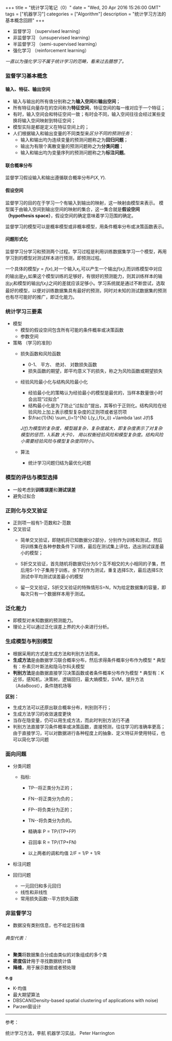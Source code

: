 +++ 
title = "统计学习笔记（0）" 
date = "Wed, 20 Apr 2016 15:26:00 GMT" 
tags = ["机器学习"] 
categories = ["Algorithm"]
description = "统计学习方法的基本概念回顾" 
+++ 

- 监督学习 （supervised learning）
- 非监督学习 （unsupervised learning）
- 半监督学习 （semi-supervised learning）
- 强化学习 （reinforcement learning）

*一直以为强化学习不属于统计学习的范畴，看来过去臆想了。*

###  监督学习基本概念

####  输入、特征、输出空间

- 输入与输出的所有值分别称之为**输入空间**和**输出空间**；
- 所有特征向量存在的空间称为**特征空间**，特征空间的每一维对应于一个特征；
- 有时，输入空间会和特征空间一致；有时会不同，输入空间往往会经过某些变换将输入空间映射到特征空间；
- 模型实际是都是定义在特征空间上的；
- 人们根据输入和输出变量的不同类型来*区分不同的预测任务*：
    - 输入和输出均为连续变量的预测问题称之为**回归问题**；
    - 输出为有限个离散变量的预测问题称之为**分类问题**；
    - 输入和输出均为变量序列的预测问题称之为**标注问题**。


####  联合概率分布
监督学习假设输入和输出遵循联合概率分布$P(X,Y)$.


####  假设空间
监督学习的目的在于学习一个有输入到输出的映射，这一映射由模型来表示。
模型属于由输入空间到输出空间的映射的集合，这一集合就是**假设空间（hypothesis space）**，假设空间的确定意味着学习范围的确定。

监督学习的模型可以是概率模型或非概率模型，用条件概率分布或决策函数表示。


#### 问题形式化
监督学习分学习和预测两个过程。学习过程是利用训练数据集学习一个模型，再用学习到的模型对测试样本进行预测，即预测过程。

一个具体的模型$y=f(x)$,对一个输入$x_i$,可以产生一个输出$f(x_i)$,而训练模型中对应的输出是$y_i$,如果这个模型训练的足够好，有很好的预测能力，则其训练样本的输出$y_i$和模型的输出$f(x_i)$之间的差就应该足够小。学习系统就是通过不断尝试，选取最好的模型，以便对训练数据集具有最好的预测，同时对未知的测试数据集的预测也有尽可能好的推广，即泛化能力。

###  统计学习三要素

* 模型
	* 模型的假设空间包含所有可能的条件概率或决策函数
	* 参数空间
* 策略
	（学习的准则）
	* 损失函数和风险函数          
    	* 0-1、 平方、 绝对、 对数损失函数
    	* 损失函数的期望，即平均意义下的损失，称之为风险函数或期望损失
	* 经验风险最小化与结构风险最小化
    	* 经验最小化的策略认为经验最小的模型是最优的，当样本数量很小时会出现“过拟合”
    	* 结构最小化是为了防止“过拟合”提出，其等价于正则化。结构风险在经验风险上加上表示模型复杂度的正则项或者惩罚项
    	* $\frac{1}{N} \sum_{i=1}^{N} L(y_i,f(x_i)) +\lambda \ast J(f)$

    	*$J(f)$为模型的复杂度，模型越复杂，复杂度越大，即复杂度表示了对复杂模型的惩罚，$\lambda$系数 大于0， 用以权衡经验风险和模型复杂度。结构风险小需要经验风险与模型复杂度同时小。*

	* 算法
        * 统计学习问题归结为最优化问题



###  模型的评估与模型选择
* 一般考虑到**训练误差**和**测试误差**
* 避免过拟合



###  正则化与交叉验证
* 正则项一般有1-范数和2-范数
* 交叉验证
    * 简单交叉验证，即随机将已知数据分2部分，分别作为训练和测试，然后将训练集在各种参数条件下训练，最后在测试集上评估，选出测试误差最小的模型；

    * S折交叉验证，首先随机将数据切分为S个互不相交的大小相同的子集，然后用S-1个子集用于训练，余下的作为测试，重复选择S次，最后选择S次测试中平均测试误差最小的模型
    * 留一交叉验证，S折交叉验证的特殊情形S=N，N为给定数据集的容量，即每次只有一个数据样本用于测试。


###  泛化能力

* 即模型对未知数据的预测能力。
* 理论上可以通过泛化误差上界的大小来进行分析。



###  生成模型与判别模型

* 根据采用的方式是生成方法和判别方法而来。
* **生成方法**是由数据学习联合概率分布，然后求得条件概率分布作为模型
        * 典型有：朴素贝叶斯法和隐马尔科夫模型
* **判别方法**是由数据直接学习决策函数或者条件概率分布作为模型
        * 典型有：K近邻，感知机，决策树，逻辑回归，最大熵模型，SVM，提升方法（AdaBoost），条件随机场等

**区别：**

- 生成方法可以还原出联合概率分布，判别则不行；
- 生成方法学习的收敛速度更快
- 当存在隐变量，仍可以用生成方法，而此时判别方法行不通
- 判别方法直接学习条件概率或决策函数，直接预测，往往学习的准确率更高；由于直接学习，可以对数据进行各种程度上的抽象、定义特征并使用特征，也可以简化学习问题

###  面向问题
- 分类问题
    - 指标:
        - TP--将正类分为正的；
        - FN--将正类分为负的；
        - FP--将负类分为正的；
        - TN--将负类分为负的。
	
        - 精确率 P = TP/(TP+FP)
        - 召回率 R = TP/(TP+FN)
        - 以上两者的调和均值 2/F = 1/P + 1/R


- 标注问题

- 回归问题
    - 一元回归和多元回归
    - 线性和非线性
    - 常用损失函数--平方损失函数

###  非监督学习

- 数据没有类别信息，也不给定目标值

######  典型代表：

* **聚类**将数据集合分成由类似的对象组成的多个类
* **密度估计**用于寻找数据统计值
* **降维**，用于展示数据或者预处理

**e.g**

- K-均值
- 最大期望算法
- DBSCAN(Density-based spatial clustering of applications with noise)
- Parzen窗设计


---
参考：

统计学习方法，李航
机器学习实战， Peter Harrington



